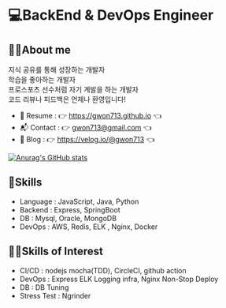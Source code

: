 # 💻BackEnd & DevOps Engineer 
## 💁‍♂️About me
지식 공유를 통해 성장하는 개발자\
학습을 좋아하는 개발자\
프로스포츠 선수처럼 자기 계발을 하는 개발자\
코드 리뷰나 피드백은 언제나 환영입니다!

- 📑 Resume : 👉 https://gwon713.github.io 👈
- 📬 Contact : 👉 gwon713@gmail.com 👈
- 📖 Blog : 👉 https://velog.io/@gwon713 👈

[![Anurag's GitHub stats](https://github-readme-stats.vercel.app/api?username=gwon713&show_icons=true&theme=highcontrast)](https://github.com/gwon713/github-readme-stats)

## 🌟Skills
- Language : JavaScript, Java, Python
- Backend : Express, SpringBoot
- DB : Mysql, Oracle, MongoDB
- DevOps : AWS, Redis, ELK , Nginx, Docker


## 👨‍💻Skills of Interest
- CI/CD : nodejs mocha(TDD), CircleCI, github action
- DevOps : Express ELK Logging infra, Nginx Non-Stop Deploy
- DB : DB Tuning
- Stress Test : Ngrinder
